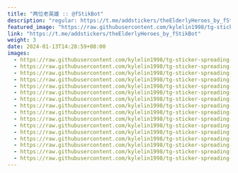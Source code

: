 ```yaml
---
title: "两位老英雄 :: @fStikBot"
description: "regular: https://t.me/addstickers/theElderlyHeroes_by_fStikBot"
featured_image: "https://raw.githubusercontent.com/kylelin1998/tg-sticker-spreading-worldwide-images/main/img/c0a62ec0-2ba1-476d-84c1-61062f245dc9.jpg"
link: "https://t.me/addstickers/theElderlyHeroes_by_fStikBot"
weight: 3
date: 2024-01-13T14:28:59+08:00
images:
  - https://raw.githubusercontent.com/kylelin1998/tg-sticker-spreading-worldwide-images/main/img/c0a62ec0-2ba1-476d-84c1-61062f245dc9.jpg
  - https://raw.githubusercontent.com/kylelin1998/tg-sticker-spreading-worldwide-images/main/img/c0acba19-84c7-4758-86c7-1ed9a2c372c7.jpg
  - https://raw.githubusercontent.com/kylelin1998/tg-sticker-spreading-worldwide-images/main/img/9d4aa756-a374-4d30-8a1b-0bab6a157d55.jpg
  - https://raw.githubusercontent.com/kylelin1998/tg-sticker-spreading-worldwide-images/main/img/45ab93d5-1f87-4614-baed-f04b0e98c70d.jpg
  - https://raw.githubusercontent.com/kylelin1998/tg-sticker-spreading-worldwide-images/main/img/8f4a1d2c-0431-4e09-9dba-0b4a3bb2ecfd.jpg
  - https://raw.githubusercontent.com/kylelin1998/tg-sticker-spreading-worldwide-images/main/img/5c740433-43f4-4ef5-8a55-5555cd99ffb2.jpg
  - https://raw.githubusercontent.com/kylelin1998/tg-sticker-spreading-worldwide-images/main/img/6c00dc8d-b897-413d-ad52-077a3b15cc12.jpg
  - https://raw.githubusercontent.com/kylelin1998/tg-sticker-spreading-worldwide-images/main/img/9260b30f-1973-4bbd-83e7-179fd0609d5e.jpg
  - https://raw.githubusercontent.com/kylelin1998/tg-sticker-spreading-worldwide-images/main/img/58ca565b-aa91-494b-bb69-23df61f7e46f.jpg
  - https://raw.githubusercontent.com/kylelin1998/tg-sticker-spreading-worldwide-images/main/img/40d47122-2598-4876-b2b8-35692cc35679.jpg
  - https://raw.githubusercontent.com/kylelin1998/tg-sticker-spreading-worldwide-images/main/img/6b854491-39c3-46d9-8667-f9ad81f0103a.jpg
  - https://raw.githubusercontent.com/kylelin1998/tg-sticker-spreading-worldwide-images/main/img/5e3350d1-c7da-4a56-a663-b6c1caca93bb.jpg
  - https://raw.githubusercontent.com/kylelin1998/tg-sticker-spreading-worldwide-images/main/img/f2ff4dd9-30de-49c9-90b9-ca14da64fa04.jpg
  - https://raw.githubusercontent.com/kylelin1998/tg-sticker-spreading-worldwide-images/main/img/58975118-80c9-44e8-ac84-3b52dbc64009.jpg
  - https://raw.githubusercontent.com/kylelin1998/tg-sticker-spreading-worldwide-images/main/img/452f77a6-ff9e-456c-a4b7-9b7e793e8836.jpg
  - https://raw.githubusercontent.com/kylelin1998/tg-sticker-spreading-worldwide-images/main/img/8b971ac1-0d8b-4b7f-b2d0-ffb1f2478e9d.jpg
---
```

